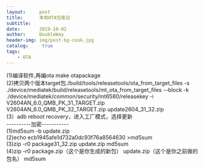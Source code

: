 ```yaml
---
layout:     post
title:      本地OTA包笔记
subtitle:   
date:       2019-10-02
author:     DoubleWay
header-img: img/post-bg-cook.jpg
catalog: 	 true
tags:
    - OTA
---
```

(1)编译软件,再编ota   make otapackage  
(2)拷贝两个版本target包./build/tools/releasetools/ota_from_target_files  -s ./device/mediatek/build/releasetools/mt_ota_from_target_files  --block -k ./device/mediatek/common/security/mt6580/releasekey -i V2604AN_6.0_QMB_PK_31_TARGET.zip V2604AN_6.0_QMB_PK_32_TARGET.zip update2604_31_32.zip  
(3）adb reboot recovery，进入工厂模式，选择更新  
----------加密-----------  
(1)md5sum -b update.zip  
(2)echo ecb1945afe1d732a0dc93f76a8564630 >md5sum  
(3)zip -r0 package31_32.zip update.zip md5sum  
(4)zip -r0 package.zip（这个是你生成的新包） update.zip（这个是你之前做的包名） md5sum  
